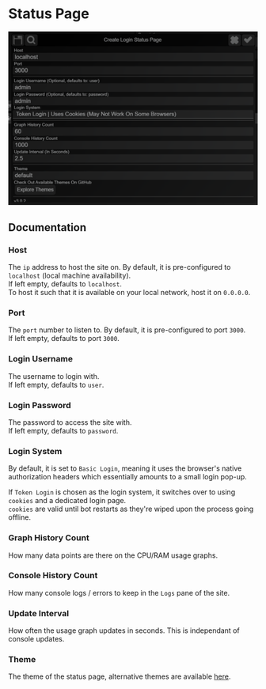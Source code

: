 # Status Page
![Action Interface](image.png)

## Documentation
### Host
The `ip` address to host the site on. By default, it is pre-configured to `localhost` (local machine availability).<br>
If left empty, defaults to `localhost`.<br>
To host it such that it is available on your local network, host it on `0.0.0.0`.

### Port
The `port` number to listen to. By default, it is pre-configured to port `3000`.<br>
If left empty, defaults to port `3000`.

### Login Username
The username to login with.<br>
If left empty, defaults to `user`.

### Login Password
The password to access the site with.<br>
If left empty, defaults to `password`.

### Login System
By default, it is set to `Basic Login`, meaning it uses the browser's native authorization headers which essentially amounts to a small login pop-up.

If `Token Login` is chosen as the login system, it switches over to using `cookies` and a dedicated login page.<br>
`cookies` are valid until bot restarts as they're wiped upon the process going offline.

### Graph History Count
How many data points are there on the CPU/RAM usage graphs.

### Console History Count
How many console logs / errors to keep in the `Logs` pane of the site.

### Update Interval
How often the usage graph updates in seconds. This is independant of console updates.

### Theme
The theme of the status page, alternative themes are available [here](https://github.com/slothyace/bmd-statusPage/tree/main/themes).